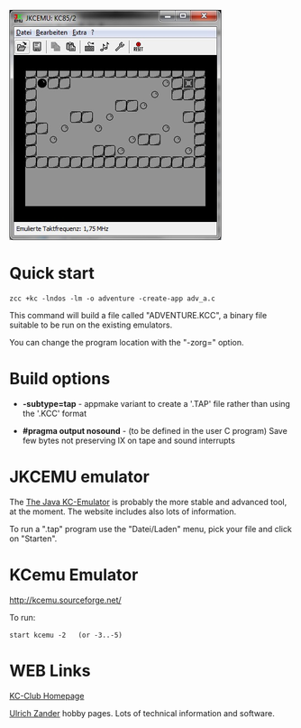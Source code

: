 

![](images/platform/dstar-kc.jpg)

# Quick start

    zcc +kc -lndos -lm -o adventure -create-app adv_a.c


This command will build a file called "ADVENTURE.KCC", a binary file suitable to be run on the existing emulators.

You can change the program location with the "-zorg=" option.



# Build options


*  **-subtype=tap**  -  appmake variant to create a '.TAP' file rather than using the '.KCC' format

*  **#pragma output nosound**  -  (to be defined in the user C program) Save few bytes not preserving IX on tape and sound interrupts


# JKCEMU emulator

The [The Java KC-Emulator](http://www.jens-mueller.org/jkcemu/) is probably the more stable and advanced tool, at the moment.     The website includes also lots of information.

To run a ".tap" program use the "Datei/Laden" menu, pick your file and click on "Starten".



# KCemu Emulator

http://kcemu.sourceforge.net/

To run:

    start kcemu -2   (or -3..-5)


# WEB Links


[KC-Club Homepage](https://www.iee.et.tu-dresden.de/~kc-club/)

[Ulrich Zander](http://www.sax.de/~zander/index2h.html) hobby pages.   Lots of technical information and software.


